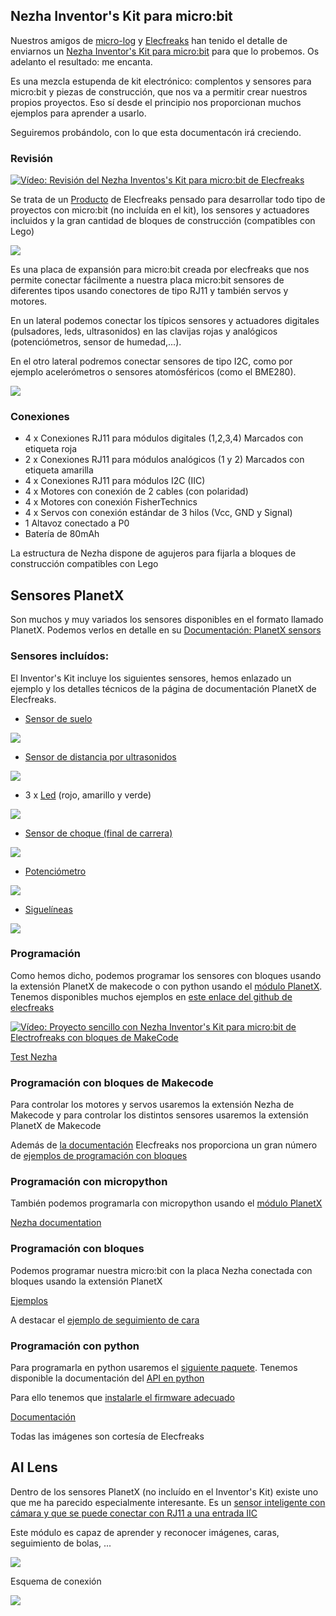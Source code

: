 ## Nezha Inventor's Kit para micro:bit

Nuestros amigos de [micro-log](https://micro-log.com) y [Elecfreaks](https://elecfreaks.com) han tenido el detalle de enviarnos un [Nezha Inventor's Kit para micro:bit](https://www.micro-log.com/microbit/3563-nezha-inventor-s-kit-for-microbit.html) para que lo probemos. Os adelanto el resultado: me encanta.

Es una mezcla estupenda de kit electrónico: complentos y sensores para micro:bit y piezas de construcción, que nos va a permitir crear nuestros propios proyectos. Eso sí desde el principio nos proporcionan muchos ejemplos para aprender a usarlo.

Seguiremos probándolo, con lo que esta documentacón irá creciendo.


### Revisión


[![Vídeo: Revisión del Nezha Inventos's Kit para micro:bit de Elecfreaks](https://img.youtube.com/vi/PyKDS6uPcSU/0.jpg)](https://youtu.be/PyKDS6uPcSU)



Se trata de un [Producto](https://www.elecfreaks.com/nezha-inventor-s-kit-for-micro-bit-without-micro-bit-board.html) de Elecfreaks pensado para desarrollar todo tipo de proyectos con micro:bit (no incluída en el kit), los sensores y actuadores incluidos y la gran cantidad de bloques de construcción (compatibles con Lego)

![](https://images.elecfreaks.com/wysiwyg/products/2020/EF08232/EF08232-008.jpg)

Es una placa de expansión para micro:bit creada por elecfreaks que nos permite conectar fácilmente a nuestra placa micro:bit sensores de diferentes tipos usando conectores de tipo RJ11 y también servos y motores.

En un lateral podemos conectar los típicos sensores y actuadores digitales (pulsadores, leds, ultrasonidos) en las clavijas rojas y analógicos (potenciómetros, sensor de humedad,...).

En el otro lateral podremos conectar sensores de tipo I2C, como por ejemplo acelerómetros o sensores atomósféricos (como el BME280).

![](https://www.elecfreaks.com/learn-en/_images/03444_01.png)

### Conexiones

* 4 x Conexiones RJ11 para módulos digitales (1,2,3,4) Marcados con etiqueta roja
* 2 x Conexiones RJ11 para módulos analógicos (1 y 2) Marcados con etiqueta amarilla
* 4 x Conexiones RJ11 para módulos I2C (IIC)
* 4 x Motores con conexión de 2 cables (con polaridad)
* 4 x Motores con conexión FisherTechnics
* 4 x Servos con conexión estándar de 3 hilos (Vcc, GND y Signal)
* 1 Altavoz conectado a P0
* Batería de 80mAh

La estructura de Nezha dispone de agujeros para fijarla a bloques de construcción compatibles con Lego


## Sensores PlanetX

Son muchos y muy variados los sensores disponibles en el formato llamado PlanetX. Podemos verlos en detalle en su [Documentación: PlanetX sensors](https://www.elecfreaks.com/learn-en/microbitplanetX/index.html)


### Sensores incluídos:

El Inventor's Kit incluye los siguientes sensores, hemos enlazado un ejemplo y los detalles técnicos de la página de documentación PlanetX de Elecfreaks.

* [Sensor de suelo](https://www.elecfreaks.com/learn-en/microbitplanetX/Plant_X_EF05005.html)

![](https://www.elecfreaks.com/learn-en/_images/05005_01.png)


* [Sensor de distancia por ultrasonidos](https://www.elecfreaks.com/learn-en/microbitplanetX/Plant_X_EF05007.html)

![](https://www.elecfreaks.com/learn-en/_images/05007_01.png)

* 3 x [Led](https://www.elecfreaks.com/learn-en/microbitplanetX/Plant_X_EF05009.html) (rojo, amarillo y verde)

![](https://www.elecfreaks.com/learn-en/_images/05009_01.png)

* [Sensor de choque (final de carrera)](https://www.elecfreaks.com/learn-en/microbitplanetX/Plant_X_EF05008.html)

![](https://www.elecfreaks.com/learn-en/_images/05008_01.png)

* [Potenciómetro](https://www.elecfreaks.com/learn-en/microbitplanetX/Plant_X_EF05018.html)

![](https://www.elecfreaks.com/learn-en/_images/05018_01.png)

* [Siguelíneas](https://www.elecfreaks.com/learn-en/microbitplanetX/Plant_X_EF05019.html)

![](https://www.elecfreaks.com/learn-en/_images/05019_01.png)

### Programación

Como hemos dicho, podemos programar los sensores con bloques usando la extensión PlanetX de makecode o con python usando el [módulo PlanetX](https://github.com/lionyhw/PlanetX_MicroPython/archive/master.zip). Tenemos disponibles muchos ejemplos en [este enlace del github de elecfreaks](https://github.com/elecfreaks/learn-en/tree/master/microbitplanetX)

[![Vídeo: Proyecto sencillo con Nezha Inventor's Kit para micro:bit de Electrofreaks con bloques de MakeCode](https://img.youtube.com/vi/PtqHgtValnE/0.jpg)](https://youtu.be/PtqHgtValnE)


[Test Nezha](https://makecode.microbit.org/_YHgP9t55kUzm)


### Programación con bloques de Makecode

Para controlar los motores y servos usaremos la extensión Nezha de Makecode y para controlar los distintos sensores usaremos la extensión PlanetX de Makecode

Además de [la documentación](https://www.elecfreaks.com/learn-en/microbitExtensionModule/nezha.html) Elecfreaks nos proporciona un gran número de [ejemplos de programación con bloques](https://www.elecfreaks.com/learn-en/microbitKit/Nezha_Inventor_s_kit_for_microbit/index.html)

### Programación con micropython

También podemos programarla con micropython usando el [módulo PlanetX](https://github.com/lionyhw/PlanetX_MicroPython/archive/master.zip)

[Nezha documentation](https://www.elecfreaks.com/learn-en/microbitExtensionModule/nezha.html)

### Programación con bloques

Podemos programar nuestra micro:bit con la placa Nezha conectada con bloques usando la extensión PlanetX

[Ejemplos](https://www.elecfreaks.com/learn-en/microbitplanetX/ai/Plant_X_EF05035.html#samples)

A destacar el [ejemplo de seguimiento de cara](https://www.elecfreaks.com/learn-en/microbitplanetX/ai/Plant_X_EF05035%20_04.html)

### Programación con python

Para programarla en python usaremos el [siguiente paquete](https://github.com/lionyhw/EF_Produce_MicroPython/archive/master.zip). Tenemos disponible la documentación del [API en python](https://www.elecfreaks.com/learn-en/microbitplanetX/ai/Plant_X_EF05035.html#add-python-file)

Para ello tenemos que [instalarle el firmware adecuado](https://www.elecfreaks.com/learn-en/microbitplanetX/ai/Plant_X_EF05035.html#add-python-file)

[Documentación](https://github.com/elecfreaks/learn-en/tree/master/microbitplanetX/ai)

Todas las imágenes son cortesía de Elecfreaks


## AI Lens

Dentro de los sensores PlanetX (no incluído en el Inventor's Kit) existe uno que me ha parecido especialmente interesante. Es un [sensor inteligente con cámara y que se puede conectar con RJ11 a una entrada IIC](https://www.elecfreaks.com/learn-en/microbitplanetX/ai/index.html)

Este módulo es capaz de aprender y reconocer imágenes, caras, seguimiento de bolas, ...

![](https://www.elecfreaks.com/learn-en/_images/05035_01.png)

Esquema de conexión

![](https://www.elecfreaks.com/learn-en/_images/05035_03.png)

